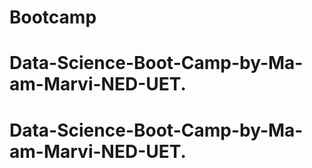# Bootcamp
# Data-Science-Boot-Camp-by-Ma-am-Marvi-NED-UET.
# Data-Science-Boot-Camp-by-Ma-am-Marvi-NED-UET.
